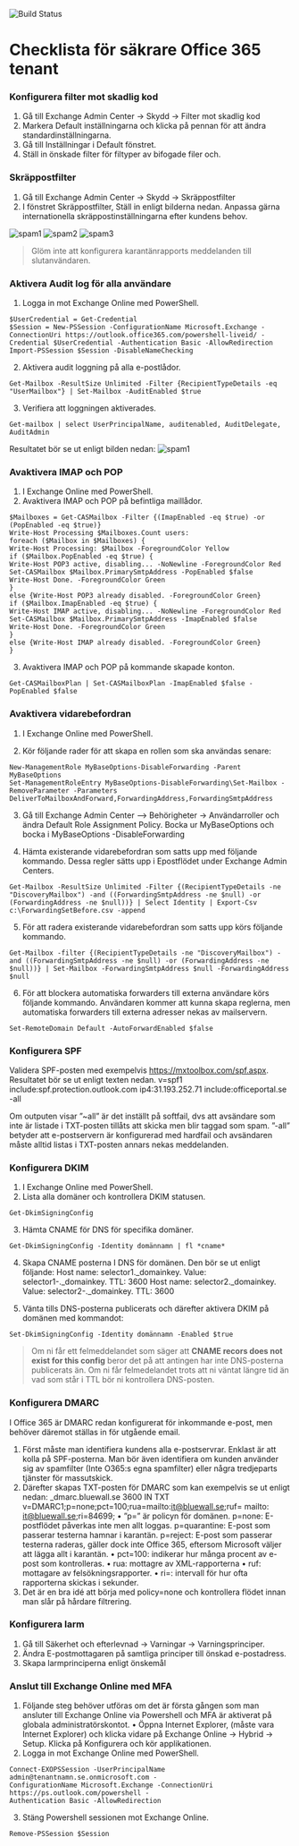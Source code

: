 ![Build Status](https://nordlo.com/wp-content/uploads/2019/08/nordlologo.svg)

# Checklista för säkrare Office 365 tenant
### Konfigurera filter mot skadlig kod
1.	Gå till Exchange Admin Center -> Skydd -> Filter mot skadlig kod
2.	Markera Default inställningarna och klicka på pennan för att ändra standardinställningarna.
3.	Gå till Inställningar i Default fönstret.
4.	Ställ in önskade filter för filtyper av bifogade filer och.

### Skräppostfilter
1.	Gå till Exchange Admin Center -> Skydd -> Skräppostfilter
2.	I fönstret Skräppostfilter, Ställ in enligt bilderna nedan. Anpassa gärna internationella skräppostinställningarna efter kundens behov.

![spam1](https://i.imgur.com/z6hCxhQ.png)
![spam2](https://i.imgur.com/fkOENxl.png)
![spam3](https://i.imgur.com/l4JFlAt.png)

> Glöm inte att konfigurera karantänrapports meddelanden till slutanvändaren.

### Aktivera Audit log för alla användare
1.	Logga in mot Exchange Online med PowerShell.
``` 
$UserCredential = Get-Credential
$Session = New-PSSession -ConfigurationName Microsoft.Exchange -ConnectionUri https://outlook.office365.com/powershell-liveid/ -Credential $UserCredential -Authentication Basic -AllowRedirection
Import-PSSession $Session -DisableNameChecking
```
2.	Aktivera audit loggning på alla e-postlådor.
```
Get-Mailbox -ResultSize Unlimited -Filter {RecipientTypeDetails -eq "UserMailbox"} | Set-Mailbox -AuditEnabled $true
```
3.	Verifiera att loggningen aktiverades.
 ```
Get-mailbox | select UserPrincipalName, auditenabled, AuditDelegate, AuditAdmin
```

Resultatet bör se ut enligt bilden nedan: 
![spam1](https://i.imgur.com/52zXnJI.png)

### Avaktivera IMAP och POP
1.	I Exchange Online med PowerShell.
2.	Avaktivera IMAP och POP på befintliga maillådor.
```
$Mailboxes = Get-CASMailbox -Filter {(ImapEnabled -eq $true) -or (PopEnabled -eq $true)}
Write-Host Processing $Mailboxes.Count users:
foreach ($Mailbox in $Mailboxes) {
Write-Host Processing: $Mailbox -ForegroundColor Yellow
if ($Mailbox.PopEnabled -eq $true) {
Write-Host POP3 active, disabling... -NoNewline -ForegroundColor Red
Set-CASMailbox $Mailbox.PrimarySmtpAddress -PopEnabled $false
Write-Host Done. -ForegroundColor Green
}
else {Write-Host POP3 already disabled. -ForegroundColor Green}
if ($Mailbox.ImapEnabled -eq $true) {
Write-Host IMAP active, disabling... -NoNewline -ForegroundColor Red
Set-CASMailbox $Mailbox.PrimarySmtpAddress -ImapEnabled $false
Write-Host Done. -ForegroundColor Green
}
else {Write-Host IMAP already disabled. -ForegroundColor Green}
}
```
3.	Avaktivera IMAP och POP på kommande skapade konton.
```
Get-CASMailboxPlan | Set-CASMailboxPlan -ImapEnabled $false -PopEnabled $false
```

### Avaktivera vidarebefordran
1.	I Exchange Online med PowerShell.

2.	Kör följande rader för att skapa en rollen som ska användas senare:
``` 
New-ManagementRole MyBaseOptions-DisableForwarding -Parent MyBaseOptions
Set-ManagementRoleEntry MyBaseOptions-DisableForwarding\Set-Mailbox -RemoveParameter -Parameters DeliverToMailboxAndForward,ForwardingAddress,ForwardingSmtpAddress
```

3.	Gå till Exchange Admin Center –> Behörigheter -> Användarroller och ändra Default Role Assignment Policy. Bocka ur MyBaseOptions och bocka i MyBaseOptions -DisableForwarding

4.	Hämta existerande vidarebefordran som satts upp med följande kommando. Dessa regler sätts upp i Epostflödet under Exchange Admin Centers.
``` 
Get-Mailbox -ResultSize Unlimited -Filter {(RecipientTypeDetails -ne "DiscoveryMailbox") -and ((ForwardingSmtpAddress -ne $null) -or (ForwardingAddress -ne $null))} | Select Identity | Export-Csv c:\ForwardingSetBefore.csv -append
```
5.	För att radera existerande vidarebefordran som satts upp körs följande kommando.
``` 
Get-Mailbox -filter {(RecipientTypeDetails -ne "DiscoveryMailbox") -and ((ForwardingSmtpAddress -ne $null) -or (ForwardingAddress -ne $null))} | Set-Mailbox -ForwardingSmtpAddress $null -ForwardingAddress $null
```
6.	För att blockera automatiska forwarders till externa användare körs följande kommando. Användaren kommer att kunna skapa reglerna, men automatiska forwarders till externa adresser nekas av mailservern.
```
Set-RemoteDomain Default -AutoForwardEnabled $false
```

### Konfigurera SPF
Validera SPF-posten med exempelvis https://mxtoolbox.com/spf.aspx. Resultatet bör se ut enligt texten nedan.
v=spf1 include:spf.protection.outlook.com ip4:31.193.252.71 include:officeportal.se -all

Om outputen visar ”~all” är det inställt på softfail, dvs att avsändare som inte är listade i TXT-posten tillåts att skicka men blir taggad som spam. ”-all” betyder att e-postservern är konfigurerad med hardfail och avsändaren måste alltid listas i TXT-posten annars nekas meddelanden.


### Konfigurera DKIM
1.	I Exchange Online med PowerShell.
2.	Lista alla domäner och kontrollera DKIM statusen.
``` 
Get-DkimSigningConfig
```
3.	Hämta CNAME för DNS för specifika domäner.
``` 
Get-DkimSigningConfig -Identity domännamn | fl *cname*
```
4.	Skapa CNAME posterna I DNS för domänen. Den bör se ut enligt följande:
Host name: selector1._domainkey.<domain>
Value: selector1-<domainGUID>._domainkey.<initialDomain>
TTL: 3600 Host name: selector2._domainkey.<domain>
Value: selector2-<domainGUID>._domainkey.<initialDomain>
TTL: 3600
 
5.	Vänta tills DNS-posterna publicerats och därefter aktivera DKIM på domänen med kommandot:
```
Set-DkimSigningConfig -Identity domännamn -Enabled $true
```
> Om ni får ett felmeddelandet som säger att **CNAME recors does not exist for this config** beror det på att antingen har inte DNS-posterna publicerats än. Om ni får felmedelandet trots att ni väntat längre tid än vad som står i TTL bör ni kontrollera DNS-posten.
 
### Konfigurera DMARC
I Office 365 är DMARC redan konfigurerat för inkommande e-post, men behöver däremot ställas in för utgående email.
1.	Först måste man identifiera kundens alla e-postservrar. Enklast är att kolla på SPF-posterna. Man bör även identifiera om kunden använder sig av spamfilter (Inte O365:s egna spamfilter) eller några tredjeparts tjänster för massutskick. 
2.	Därefter skapas TXT-posten för DMARC som kan exempelvis se ut enligt nedan:
_dmarc.bluewall.se 3600 IN TXT v=DMARC1;p=none;pct=100;rua=mailto:it@bluewall.se;ruf= mailto: it@bluewall.se;ri=84699;
•	”p=” är policyn för domänen. p=none: E-postflödet påverkas inte men allt loggas. p=quarantine: E-post som passerar testerna hamnar i karantän. p=reject:  E-post som passerar testerna raderas, gäller dock inte Office 365, eftersom Microsoft väljer att lägga allt i karantän. 
•	pct=100: indikerar hur många procent av e-post som kontrolleras.
•	rua: mottagre av XML-rapporterna
•	ruf: mottagare av felsökningsrapporter.
•	ri=: intervall för hur ofta rapporterna skickas i sekunder.
3.	Det är en bra idé att börja med policy=none och kontrollera flödet innan man slår på hårdare filtrering.
 
### Konfigurera larm
1.	Gå till Säkerhet och efterlevnad -> Varningar -> Varningsprinciper.
2.	Ändra E-postmottagaren på samtliga principer till önskad e-postadress.
3.	Skapa  larmprinciperna enligt önskemål

### Anslut till Exchange Online med MFA 

1.	Följande steg behöver utföras om det är första gången som man ansluter till Exchange Online via Powershell och MFA är aktiverat på globala administratörskontot.
•	Öppna Internet Explorer, (måste vara Internet Explorer) och klicka vidare på Exchange Online -> Hybrid -> Setup. Klicka på Konfigurera och kör applikationen.
2.	Logga in mot Exchange Online med PowerShell.
```
Connect-EXOPSSession -UserPrincipalName admin@tenantnamn.se.onmicrosoft.com -
ConfigurationName Microsoft.Exchange -ConnectionUri https://ps.outlook.com/powershell -
Authentication Basic -AllowRedirection
```
3.	Stäng Powershell sessionen mot Exchange Online.
```
Remove-PSSession $Session
```
